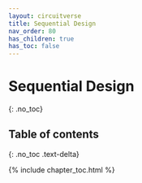 ```yaml
---
layout: circuitverse
title: Sequential Design
nav_order: 80
has_children: true
has_toc: false
---
```


# Sequential Design
{: .no_toc}

## Table of contents
{: .no_toc .text-delta}

{% include chapter_toc.html %}

